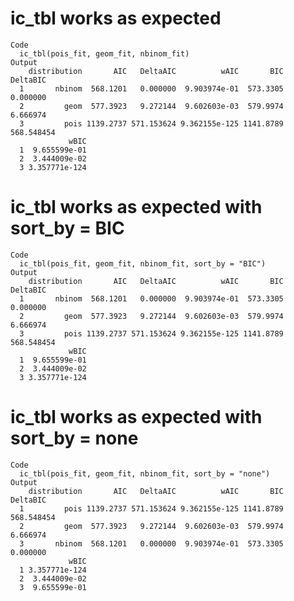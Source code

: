 # ic_tbl works as expected

    Code
      ic_tbl(pois_fit, geom_fit, nbinom_fit)
    Output
        distribution       AIC   DeltaAIC          wAIC       BIC   DeltaBIC
      1       nbinom  568.1201   0.000000  9.903974e-01  573.3305   0.000000
      2         geom  577.3923   9.272144  9.602603e-03  579.9974   6.666974
      3         pois 1139.2737 571.153624 9.362155e-125 1141.8789 568.548454
                 wBIC
      1  9.655599e-01
      2  3.444009e-02
      3 3.357771e-124

# ic_tbl works as expected with sort_by = BIC

    Code
      ic_tbl(pois_fit, geom_fit, nbinom_fit, sort_by = "BIC")
    Output
        distribution       AIC   DeltaAIC          wAIC       BIC   DeltaBIC
      1       nbinom  568.1201   0.000000  9.903974e-01  573.3305   0.000000
      2         geom  577.3923   9.272144  9.602603e-03  579.9974   6.666974
      3         pois 1139.2737 571.153624 9.362155e-125 1141.8789 568.548454
                 wBIC
      1  9.655599e-01
      2  3.444009e-02
      3 3.357771e-124

# ic_tbl works as expected with sort_by = none

    Code
      ic_tbl(pois_fit, geom_fit, nbinom_fit, sort_by = "none")
    Output
        distribution       AIC   DeltaAIC          wAIC       BIC   DeltaBIC
      1         pois 1139.2737 571.153624 9.362155e-125 1141.8789 568.548454
      2         geom  577.3923   9.272144  9.602603e-03  579.9974   6.666974
      3       nbinom  568.1201   0.000000  9.903974e-01  573.3305   0.000000
                 wBIC
      1 3.357771e-124
      2  3.444009e-02
      3  9.655599e-01

